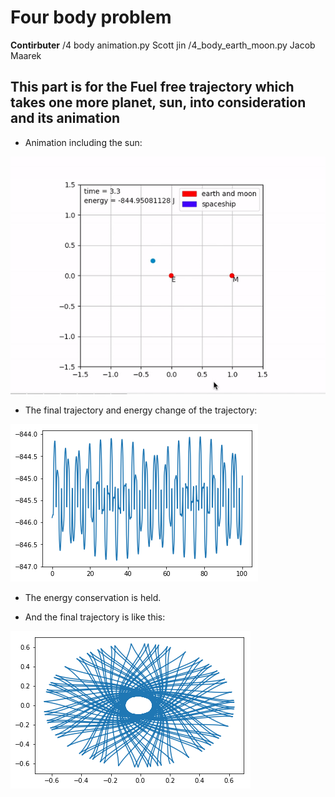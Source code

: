 # Four body problem
**Contirbuter** /4 body animation.py  Scott jin   /4_body_earth_moon.py  Jacob Maarek

## This part is for the Fuel free trajectory which takes one more planet, sun, into consideration and its animation

* Animation including the sun:

![alt tag](https://github.com/ZhekaiJin/Celestial-Mechanics-Application/blob/four_body-problem/Presentation/4%20BODY.gif)


* The final trajectory and energy change of the trajectory:

![alt tag](https://github.com/ZhekaiJin/Celestial-Mechanics-Application/blob/four_body-problem/Presentation/18217721_1908629269426223_312539679_n.png)

* The energy conservation is held.

* And the final trajectory is like this:

![alt tag](https://github.com/ZhekaiJin/Celestial-Mechanics-Application/blob/four_body-problem/Presentation/18254533_1908629252759558_1318339708_n.png)
